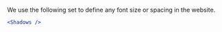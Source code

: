 We use the following set to define any font size or spacing in the website.

```jsx noeditor
<Shadows />
```
